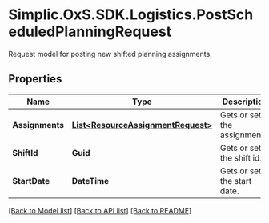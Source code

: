 # Simplic.OxS.SDK.Logistics.PostScheduledPlanningRequest
Request model for posting new shifted planning assignments.

## Properties

Name | Type | Description | Notes
------------ | ------------- | ------------- | -------------
**Assignments** | [**List&lt;ResourceAssignmentRequest&gt;**](ResourceAssignmentRequest.md) | Gets or sets the assignments. | [optional] 
**ShiftId** | **Guid** | Gets or sets the shift id. | 
**StartDate** | **DateTime** | Gets or sets the start date. | 

[[Back to Model list]](../README.md#documentation-for-models) [[Back to API list]](../README.md#documentation-for-api-endpoints) [[Back to README]](../README.md)

